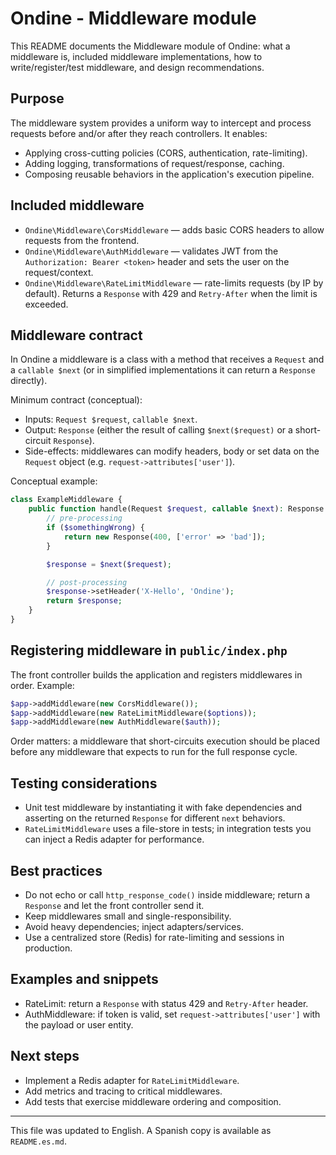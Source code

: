 # Ondine - Middleware module

This README documents the Middleware module of Ondine: what a middleware is, included middleware implementations, how to write/register/test middleware, and design recommendations.

## Purpose

The middleware system provides a uniform way to intercept and process requests before and/or after they reach controllers. It enables:

- Applying cross-cutting policies (CORS, authentication, rate-limiting).
- Adding logging, transformations of request/response, caching.
- Composing reusable behaviors in the application's execution pipeline.

## Included middleware

- `Ondine\Middleware\CorsMiddleware` — adds basic CORS headers to allow requests from the frontend.
- `Ondine\Middleware\AuthMiddleware` — validates JWT from the `Authorization: Bearer <token>` header and sets the user on the request/context.
- `Ondine\Middleware\RateLimitMiddleware` — rate-limits requests (by IP by default). Returns a `Response` with 429 and `Retry-After` when the limit is exceeded.

## Middleware contract

In Ondine a middleware is a class with a method that receives a `Request` and a `callable $next` (or in simplified implementations it can return a `Response` directly).

Minimum contract (conceptual):

- Inputs: `Request $request`, `callable $next`.
- Output: `Response` (either the result of calling `$next($request)` or a short-circuit `Response`).
- Side-effects: middlewares can modify headers, body or set data on the `Request` object (e.g. `request->attributes['user']`).

Conceptual example:

```php
class ExampleMiddleware {
    public function handle(Request $request, callable $next): Response {
        // pre-processing
        if ($somethingWrong) {
            return new Response(400, ['error' => 'bad']);
        }

        $response = $next($request);

        // post-processing
        $response->setHeader('X-Hello', 'Ondine');
        return $response;
    }
}
```

## Registering middleware in `public/index.php`

The front controller builds the application and registers middlewares in order. Example:

```php
$app->addMiddleware(new CorsMiddleware());
$app->addMiddleware(new RateLimitMiddleware($options));
$app->addMiddleware(new AuthMiddleware($auth));
```

Order matters: a middleware that short-circuits execution should be placed before any middleware that expects to run for the full response cycle.

## Testing considerations

- Unit test middleware by instantiating it with fake dependencies and asserting on the returned `Response` for different `next` behaviors.
- `RateLimitMiddleware` uses a file-store in tests; in integration tests you can inject a Redis adapter for performance.

## Best practices

- Do not echo or call `http_response_code()` inside middleware; return a `Response` and let the front controller send it.
- Keep middlewares small and single-responsibility.
- Avoid heavy dependencies; inject adapters/services.
- Use a centralized store (Redis) for rate-limiting and sessions in production.

## Examples and snippets

- RateLimit: return a `Response` with status 429 and `Retry-After` header.
- AuthMiddleware: if token is valid, set `request->attributes['user']` with the payload or user entity.

## Next steps

- Implement a Redis adapter for `RateLimitMiddleware`.
- Add metrics and tracing to critical middlewares.
- Add tests that exercise middleware ordering and composition.

---

This file was updated to English. A Spanish copy is available as `README.es.md`.
